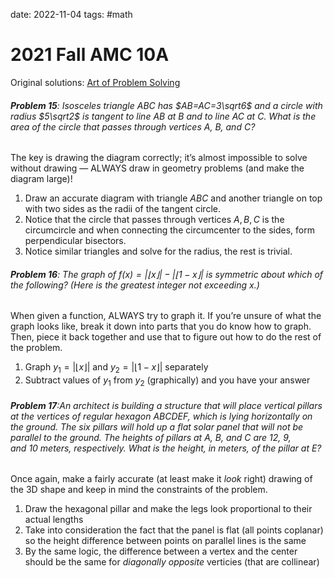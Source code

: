 date: 2022-11-04
tags: #math

# 2021 Fall AMC 10A
Original solutions: [Art of Problem Solving](https://artofproblemsolving.com/wiki/index.php/2021_Fall_AMC_10A)

###### **Problem 15**: Isosceles triangle $ABC$ has $AB=AC=3\sqrt6$ and a circle with radius $5\sqrt2$ is tangent to line $AB$ at $B$ and to line $AC$ at $C$. What is the area of the circle that passes through vertices $A$, $B$, and $C$?
The key is drawing the diagram correctly; it’s almost impossible to solve without drawing — ALWAYS draw in geometry problems (and make the diagram large)!
1.  Draw an accurate diagram with triangle $ABC$ and another triangle on top with two sides as the radii of the tangent circle.
2. Notice that the circle that passes through vertices $A,B,C$ is the circumcircle and when connecting the circumcenter to the sides, form perpendicular bisectors.
3. Notice similar triangles and solve for the radius, the rest is trivial.

###### **Problem 16**: The graph of $f(x)=|\lfloor x\rfloor| - |\lfloor 1-x \rfloor|$ is symmetric about which of the following? (Here is the greatest integer not exceeding $x$.)
When given a function, ALWAYS try to graph it. If you’re unsure of what the graph looks like, break it down into parts that you do know how to graph. Then, piece it back together and use that to figure out how to do the rest of the problem.
1.  Graph $y_1 = |\lfloor x \rfloor|$ and $y_2=|\lfloor 1-x \rfloor|$ separately
2.  Subtract values of $y_1$ from $y_2$ (graphically) and you have your answer

###### **Problem 17**:An architect is building a structure that will place vertical pillars at the vertices of regular hexagon $ABCDEF$, which is lying horizontally on the ground. The six pillars will hold up a flat solar panel that will not be parallel to the ground. The heights of pillars at $A$, $B$, and $C$ are $12$, $9$, and $10$ meters, respectively. What is the height, in meters, of the pillar at $E$?
Once again, make a fairly accurate (at least make it *look* right) drawing of the 3D shape and keep in mind the constraints of the problem.
1.  Draw the hexagonal pillar and make the legs look proportional to their actual lengths
2.  Take into consideration the fact that the panel is flat (all points coplanar) so the height difference between points on parallel lines is the same
3. By the same logic, the difference between a vertex and the center should be the same for *diagonally opposite* verticies (that are collinear)